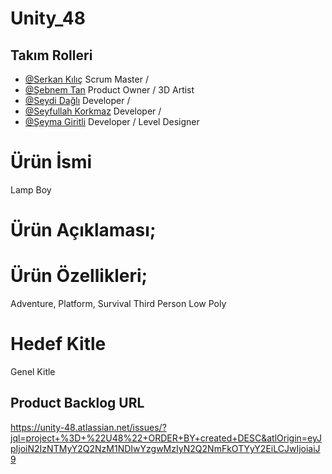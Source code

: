 # Unity_48

## Takım Rolleri

- [@Serkan Kılıç](https://www.) Scrum Master / 
- [@Şebnem Tan](https://www.) Product Owner / 3D Artist
- [@Seydi Dağlı](https://www.) Developer / 
- [@Seyfullah Korkmaz](https://www.) Developer / 
- [@Şeyma Giritli](https://www.) Developer / Level Designer


# Ürün İsmi
Lamp Boy

# Ürün Açıklaması;




# Ürün Özellikleri;

Adventure, Platform, Survival
Third Person
Low Poly


# Hedef Kitle
Genel Kitle

## Product Backlog URL
https://unity-48.atlassian.net/issues/?jql=project+%3D+%22U48%22+ORDER+BY+created+DESC&atlOrigin=eyJpIjoiN2IzNTMyY2Q2NzM1NDIwYzgwMzIyN2Q2NmFkOTYyY2EiLCJwIjoiaiJ9
